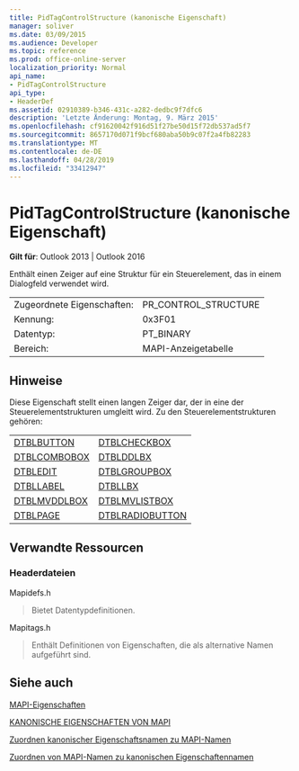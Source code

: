 ```yaml
---
title: PidTagControlStructure (kanonische Eigenschaft)
manager: soliver
ms.date: 03/09/2015
ms.audience: Developer
ms.topic: reference
ms.prod: office-online-server
localization_priority: Normal
api_name:
- PidTagControlStructure
api_type:
- HeaderDef
ms.assetid: 02910389-b346-431c-a282-dedbc9f7dfc6
description: 'Letzte Änderung: Montag, 9. März 2015'
ms.openlocfilehash: cf91620042f916d51f27be50d15f72db537ad5f7
ms.sourcegitcommit: 8657170d071f9bcf680aba50b9c07f2a4fb82283
ms.translationtype: MT
ms.contentlocale: de-DE
ms.lasthandoff: 04/28/2019
ms.locfileid: "33412947"
---
```

# <a name="pidtagcontrolstructure-canonical-property"></a>PidTagControlStructure (kanonische Eigenschaft)

  
  
**Gilt für**: Outlook 2013 | Outlook 2016 
  
Enthält einen Zeiger auf eine Struktur für ein Steuerelement, das in einem Dialogfeld verwendet wird. 
  
|||
|:-----|:-----|
|Zugeordnete Eigenschaften:  <br/> |PR_CONTROL_STRUCTURE  <br/> |
|Kennung:  <br/> |0x3F01  <br/> |
|Datentyp:  <br/> |PT_BINARY  <br/> |
|Bereich:  <br/> |MAPI-Anzeigetabelle  <br/> |
   
## <a name="remarks"></a>Hinweise

Diese Eigenschaft stellt einen langen Zeiger dar, der in eine der Steuerelementstrukturen umgleitt wird. Zu den Steuerelementstrukturen gehören:
  
|||
|:-----|:-----|
|[DTBLBUTTON](dtblbutton.md) <br/> |[DTBLCHECKBOX](dtblcheckbox.md) <br/> |
|[DTBLCOMBOBOX](dtblcombobox.md) <br/> |[DTBLDDLBX](dtblddlbx.md) <br/> |
|[DTBLEDIT](dtbledit.md) <br/> |[DTBLGROUPBOX](dtblgroupbox.md) <br/> |
|[DTBLLABEL](dtbllabel.md) <br/> |[DTBLLBX](dtbllbx.md) <br/> |
|[DTBLMVDDLBOX](dtblmvddlbox.md) <br/> |[DTBLMVLISTBOX](dtblmvlistbox.md) <br/> |
|[DTBLPAGE](dtblpage.md) <br/> |[DTBLRADIOBUTTON](dtblradiobutton.md) <br/> |
   
## <a name="related-resources"></a>Verwandte Ressourcen

### <a name="header-files"></a>Headerdateien

Mapidefs.h
  
> Bietet Datentypdefinitionen.
    
Mapitags.h
  
> Enthält Definitionen von Eigenschaften, die als alternative Namen aufgeführt sind.
    
## <a name="see-also"></a>Siehe auch



[MAPI-Eigenschaften](mapi-properties.md)
  
[KANONISCHE EIGENSCHAFTEN VON MAPI](mapi-canonical-properties.md)
  
[Zuordnen kanonischer Eigenschaftsnamen zu MAPI-Namen](mapping-canonical-property-names-to-mapi-names.md)
  
[Zuordnen von MAPI-Namen zu kanonischen Eigenschaftennamen](mapping-mapi-names-to-canonical-property-names.md)

